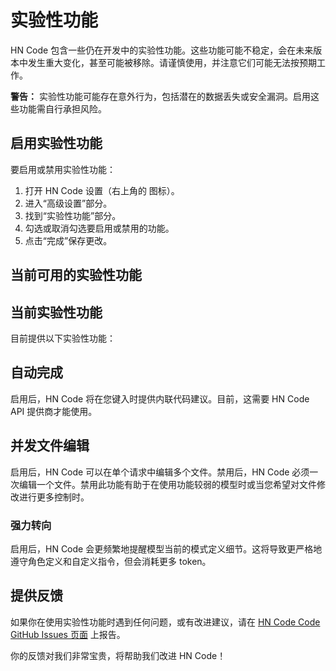 # 实验性功能

HN Code 包含一些仍在开发中的实验性功能。这些功能可能不稳定，会在未来版本中发生重大变化，甚至可能被移除。请谨慎使用，并注意它们可能无法按预期工作。

**警告：** 实验性功能可能存在意外行为，包括潜在的数据丢失或安全漏洞。启用这些功能需自行承担风险。

## 启用实验性功能

要启用或禁用实验性功能：

1. 打开 HN Code 设置（右上角的 <Codicon name="gear" /> 图标）。
2. 进入“高级设置”部分。
3. 找到“实验性功能”部分。
4. 勾选或取消勾选要启用或禁用的功能。
5. 点击“完成”保存更改。

## 当前可用的实验性功能

## 当前实验性功能

目前提供以下实验性功能：

## 自动完成

启用后，HN Code 将在您键入时提供内联代码建议。目前，这需要 HN Code API 提供商才能使用。

## 并发文件编辑

启用后，HN Code 可以在单个请求中编辑多个文件。禁用后，HN Code 必须一次编辑一个文件。禁用此功能有助于在使用功能较弱的模型时或当您希望对文件修改进行更多控制时。

### 强力转向

启用后，HN Code 会更频繁地提醒模型当前的模式定义细节。这将导致更严格地遵守角色定义和自定义指令，但会消耗更多 token。

## 提供反馈

如果你在使用实验性功能时遇到任何问题，或有改进建议，请在 [HN Code Code GitHub Issues 页面](https://github.com/Kilo-Org/kilocode) 上报告。

你的反馈对我们非常宝贵，将帮助我们改进 HN Code！

